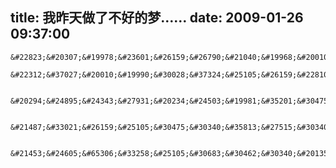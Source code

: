 title: 我昨天做了不好的梦……
date: 2009-01-26 09:37:00
---

    &#22823;&#20307;&#19978;&#23601;&#26159;&#26790;&#21040;&#19968;&#20010;&#19982;&#25105;&#20005;&#37325;&#20005;&#37325;&#33073;&#33410;&#30340;&#19990;&#30028;&#12290;
     &#22312;&#37027;&#20010;&#19990;&#30028;&#37324;&#25105;&#26159;&#22810;&#20040;&#22825;&#30495;&#65292;&#26790;&#37324;&#25105;&#36861;&#36880;&#34588;&#34562;&#8230;&#8230;&#31389;&#37324;&#30340;&#34588;&#34562;&#8230;&#8230;&#28982;&#21518;&#34987;&#36861;&#36880;&#65292;&#36530;&#21040;&#19968;&#20010;&#23567;&#21306;&#37324;&#30340;&#65292;&#36879;&#26126;&#22806;&#34920;&#30340;&#8230;&#8230;&#25105;&#20063;&#19981;&#30693;&#36947;&#26159;&#20160;&#20040;&#30340;&#25151;&#38388;&#37324;&#8230;&#8230;&#20294;&#26159;&#24590;&#20040;&#37324;&#38754;&#23601;&#26377;&#20154;&#22312;&#21602;&#65292;&#19968;&#23545;&#25105;&#24212;&#35813;&#35748;&#35782;&#20294;&#26159;&#25105;&#32943;&#23450;&#19981;&#35748;&#35782;&#30340;&#30007;&#22899;&#65292;&#24403;&#28982;&#20102;&#65292;&#26790;&#37324;&#22043;&#8230;&#8230;&#28982;&#21518;&#37027;&#20010;&#30007;&#20154;&#35828;&#8230;&#8230;&#31561;&#19981;&#20102;&#20102;&#23601;&#36825;&#20799;&#21543;&#8230;&#8230;&#19968;&#23545;&#20799;&#40635;&#8230;&#8230;&#38463;&#8230;&#8230;

     &#20294;&#24895;&#24343;&#27931;&#20234;&#24503;&#19981;&#35201;&#30475;&#21040;&#36825;&#27573;&#35805;&#65292;&#24184;&#22909;&#20182;&#30340;&#29702;&#35770;&#26089;&#23601;&#31449;&#19981;&#20303;&#33050;&#20102;&#12290;

     &#21487;&#33021;&#26159;&#25105;&#30475;&#30340;&#35813;&#27515;&#30340;&#12298;&#23574;&#22768;&#24778;&#31505;&#12299;&#30340;&#38382;&#39064;&#8230;&#8230;&#36825;&#20010;&#29255;&#23376;&#65292;&#27809;&#26377;&#21487;&#20197;&#31216;&#24471;&#19978;&#20027;&#32447;&#30340;&#20027;&#32447;&#8230;&#8230;&#37324;&#38754;&#20805;&#26021;&#30528;&#20919;&#31505;&#35805;&#21644;&#35773;&#21050;&#8230;&#8230;&#30495;&#30340;&#8230;&#8230;&#24694;&#25630;&#30340;&#20063;&#24456;&#32932;&#27973;&#8230;&#8230;&#25105;&#21360;&#35937;&#26368;&#28145;&#30340;&#36824;&#26159;keroro&#20891;&#26361;&#24694;&#25630;&#27185;&#26408;&#33457;&#36947;&#26368;&#21518;&#19968;&#20010;&#25237;&#31726;&#30340;&#37027;&#27425;&#8230;&#8230;

     &#21453;&#24605;&#65306;&#33258;&#25105;&#30683;&#30462;&#30340;&#20135;&#29983;&#26159;&#19981;&#21512;&#29702;&#30340;&#65292;&#26377;&#20123;&#38382;&#39064;&#25105;&#35828;&#36807;&#20102;&#65292;&#25105;&#36825;&#37324;&#19981;&#24819;&#35828;&#20102;&#12290;&#25105;&#24819;&#35828;&#30340;&#26159;&#8230;&#8230;&#25105;&#25110;&#35768;&#30495;&#30340;&#35813;&#25918;&#36865;&#19968;&#28857;&#28857;&#8230;&#8230;&#20102;&#8230;&#8230;
